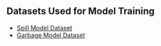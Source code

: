 ## Datasets Used for Model Training

- [Spill Model Dataset](https://universe.roboflow.com/mateo-forero-uao1f/spill-detection-sh5mc/dataset/1)
- [Garbage Model Dataset](https://universe.roboflow.com/proje-nkf76/atik-ayristirma)